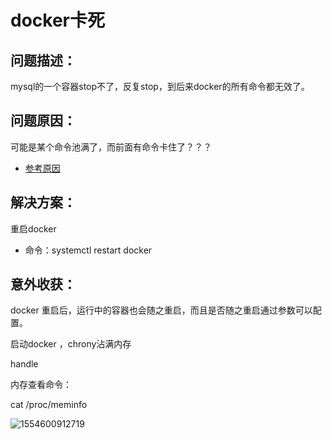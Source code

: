 # docker卡死

## 问题描述：

mysql的一个容器stop不了，反复stop，到后来docker的所有命令都无效了。

## 问题原因：

可能是某个命令池满了，而前面有命令卡住了？？？

- [参考原因](http://dockone.io/question/110)

## 解决方案：

重启docker  

- 命令：systemctl restart  docker

## 意外收获：

docker 重启后，运行中的容器也会随之重启，而且是否随之重启通过参数可以配置。







启动docker ，chrony沾满内存

handle

内存查看命令：

cat /proc/meminfo





![1554600912719](C:\Users\dell\AppData\Roaming\Typora\typora-user-images\1554600912719.png)